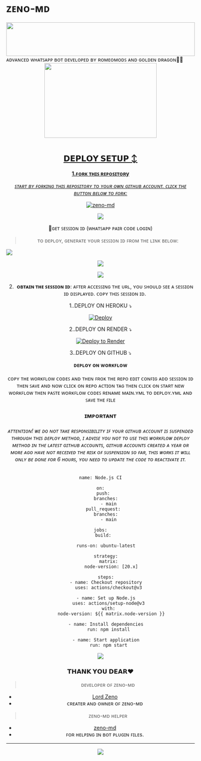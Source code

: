 # ᴢᴇɴᴏ-ᴍᴅ

<img src="https://i.imgur.com/dBaSKWF.gif" height="90" width="100%">
ᴀᴅᴠᴀɴᴄᴇᴅ ᴡʜᴀᴛꜱᴀᴘᴘ ʙᴏᴛ ᴅᴇᴠᴇʟᴏᴘᴇᴅ ʙʏ ʀᴏᴍᴇᴏᴍᴏᴅꜱ ᴀɴᴅ ɢᴏʟᴅᴇɴ ᴅʀᴀɢᴏɴ🌝💚
<div class = "repo" align = "center">
 
<a href = "#">
<img src = "https://i.imgur.com/UkGp2XU.jpeg"  width="300" height="200">
</img>
 <p align="center">
  <a href="#"><img src="http://readme-typing-svg.herokuapp.com?color=ff00ab&center=true&vCenter=true&multiline=false&lines=ZENO-MD+MD+WHATSAPP+BOT+MD" alt="">
   
## 𝗗𝗘𝗣𝗟𝗢𝗬 𝗦𝗘𝗧𝗨𝗣 ↕️

**1.ꜰᴏʀᴋ ᴛʜɪꜱ ʀᴇᴘᴏꜱɪᴛᴏʀy**

*_ꜱᴛᴀʀᴛ ʙʏ ꜰᴏʀᴋɪɴɢ ᴛʜɪꜱ ʀᴇᴘᴏꜱɪᴛᴏʀʏ ᴛᴏ ʏᴏᴜʀ ᴏᴡɴ ɢɪᴛʜᴜʙ ᴀᴄᴄᴏᴜɴᴛ. ᴄʟɪᴄᴋ ᴛʜᴇ ʙᴜᴛᴛᴏɴ ʙᴇʟᴏᴡ ᴛᴏ ꜰᴏʀᴋ:_*

  <a href="https://github.com/Romeoser77/Romeo-MD/fork"><img title="zeno-md" src="https://img.shields.io/badge/FORK-ZENO-MDh?color=darkblue&style=for-the-badge&logo=stackshare"></a>

<a><img src='https://i.imgur.com/LyHic3i.gif'/>

🔑ɢᴇᴛ ꜱᴇꜱꜱɪᴏɴ ɪᴅ (ᴡʜᴀᴛꜱᴀᴘᴘ ᴘᴀɪʀ ᴄᴏᴅᴇ ʟᴏɢɪɴ)

> ᴛᴏ ᴅᴇᴘʟᴏʏ, ɢᴇɴᴇʀᴀᴛᴇ ʏᴏᴜʀ ꜱᴇꜱꜱɪᴏɴ ɪᴅ ꜰʀᴏᴍ ᴛʜᴇ ʟɪɴᴋ ʙᴇʟᴏᴡ:
<p align="left">
  <a href="https://zeno-muge.onrender.com">
    <img src="https://img.shields.io/badge/%F0%9F%9A%80%20GET%20PAIR%20CODE%20WEB-ffcc00?style=for-the-badge"/>
  </a>
</p>
<a><img src='https://i.imgur.com/LyHic3i.gif'/>


<a><img src='https://i.imgur.com/LyHic3i.gif'/>

2. **ᴏʙᴛᴀɪɴ ᴛʜᴇ ꜱᴇꜱꜱɪᴏɴ ɪᴅ**: ᴀꜰᴛᴇʀ ᴀᴄᴄᴇꜱꜱɪɴɢ ᴛʜᴇ ᴜʀʟ, ʏᴏᴜ ꜱʜᴏᴜʟᴅ ꜱᴇᴇ ᴀ ꜱᴇꜱꜱɪᴏɴ ɪᴅ ᴅɪꜱᴘʟᴀʏᴇᴅ. ᴄᴏᴘʏ ᴛʜɪꜱ ꜱᴇꜱꜱɪᴏɴ ɪᴅ.


   
  1..DEPLOY ON HEROKU ⤵️
  
[![Deploy](https://www.herokucdn.com/deploy/button.svg)](https://dashboard.heroku.com/new?template=https%3A%2F%2Fgithub.com%2Fkingmalvn%2FLITE-MD) 
   
   
  2..DEPLOY ON RENDER ⤵️

[![Deploy to Render](https://render.com/images/deploy-to-render-button.svg)](https://render.com/deploy?repo=https://github.com/Romeoser77/Romeo-MD.git)


   3..DEPLOY ON GITHUB ⤵️


</details>

<b><strong><summary align="center" style="color: Yello;">ᴅᴇᴘʟᴏʏ ᴏɴ ᴡᴏʀᴋꜰʟᴏᴡ</summary></strong></b>
<p style="text-align: center; font-size: 1.2em;">
 
<h8>ᴄᴏᴘʏ ᴛʜᴇ ᴡᴏʀᴋꜰʟᴏᴡ ᴄᴏᴅᴇꜱ ᴀɴᴅ ᴛʜᴇɴ ꜰʀᴏᴋ ᴛʜᴇ ʀᴇᴘᴏ ᴇᴅɪᴛ ᴄᴏɴꜰɪɢ ᴀᴅᴅ ꜱᴇꜱꜱɪᴏɴ ɪᴅ ᴛʜᴇɴ ꜱᴀᴠᴇ ᴀɴᴅ ɴᴏᴡ ᴄʟɪᴄᴋ ᴏɴ ʀᴇᴘᴏ ᴀᴄᴛɪᴏɴ ᴛᴀɢ ᴛʜᴇɴ ᴄʟɪᴄᴋ ᴏɴ ꜱᴛᴀʀᴛ ɴᴇᴡ ᴡᴏʀᴋꜰʟᴏᴡ ᴛʜᴇɴ ᴘᴀꜱᴛᴇ ᴡᴏʀᴋꜰʟᴏᴡ ᴄᴏᴅᴇꜱ ʀᴇɴᴀᴍᴇ ᴍᴀɪɴ.ʏᴍʟ ᴛᴏ ᴅᴇᴘʟᴏʏ.ʏᴍʟ ᴀɴᴅ ꜱᴀᴠᴇ ᴛʜᴇ ꜰɪʟᴇ</h8>
<h3 align-"center">ɪᴍᴘᴏʀᴛᴀɴᴛ</h3>
<h6 align-"center">ᴀᴛᴛᴇɴᴛɪᴏɴ! ᴡᴇ ᴅᴏ ɴᴏᴛ ᴛᴀᴋᴇ ʀᴇꜱᴘᴏɴꜱɪʙɪʟɪᴛʏ ɪꜰ ʏᴏᴜʀ ɢɪᴛʜᴜʙ ᴀᴄᴄᴏᴜɴᴛ ɪꜱ ꜱᴜꜱᴘᴇɴᴅᴇᴅ ᴛʜʀᴏᴜɢʜ ᴛʜɪꜱ ᴅᴇᴘʟᴏʏ ᴍᴇᴛʜᴏᴅ, ɪ ᴀᴅᴠɪꜱᴇ ʏᴏᴜ ɴᴏᴛ ᴛᴏ ᴜꜱᴇ ᴛʜɪꜱ ᴡᴏʀᴋꜰʟᴏᴡ ᴅᴇᴘʟᴏʏ ᴍᴇᴛʜᴏᴅ ɪɴ ᴛʜᴇ ʟᴀᴛᴇꜱᴛ ɢɪᴛʜᴜʙ ᴀᴄᴄᴏᴜɴᴛꜱ, ɢɪᴛʜᴜʙ ᴀᴄᴄᴏᴜɴᴛꜱ ᴄʀᴇᴀᴛᴇᴅ ᴀ ʏᴇᴀʀ ᴏʀ ᴍᴏʀᴇ ᴀɢᴏ ʜᴀᴠᴇ ɴᴏᴛ ʀᴇᴄᴇɪᴠᴇᴅ ᴛʜᴇ ʀɪꜱᴋ ᴏꜰ ꜱᴜꜱᴘᴇɴꜱɪᴏɴ ꜱᴏ ꜰᴀʀ, ᴛʜɪꜱ ᴡᴏʀᴋꜱ ɪᴛ ᴡɪʟʟ ᴏɴʟʏ ʙᴇ ᴅᴏɴᴇ ꜰᴏʀ 6 ʜᴏᴜʀꜱ, ʏᴏᴜ ɴᴇᴇᴅ ᴛᴏ ᴜᴘᴅᴀᴛᴇ ᴛʜᴇ ᴄᴏᴅᴇ ᴛᴏ ʀᴇᴀᴄᴛɪᴠᴀᴛᴇ ɪᴛ.</h6>

```
name: Node.js CI

on:
  push:
    branches:
      - main
  pull_request:
    branches:
      - main

jobs:
  build:

    runs-on: ubuntu-latest

    strategy:
      matrix:
        node-version: [20.x]

    steps:
    - name: Checkout repository
      uses: actions/checkout@v3

    - name: Set up Node.js
      uses: actions/setup-node@v3
      with:
        node-version: ${{ matrix.node-version }}

    - name: Install dependencies
      run: npm install

    - name: Start application
      run: npm start
```
<a><img src='https://i.imgur.com/LyHic3i.gif'/>

 ### 𝗧𝗛𝗔𝗡𝗞 𝗬𝗢𝗨 𝗗𝗘𝗔𝗥❤️

> ᴅᴇᴠᴇʟᴏᴘᴇʀ ᴏꜰ ᴢᴇɴᴏ-ᴍᴅ
- [Lord Zeno](https://github.com/Romeoser77/Romeo-MD)
- ᴄʀᴇᴀᴛᴇʀ ᴀɴᴅ ᴏᴡɴᴇʀ ᴏꜰ ᴢᴇɴᴏ-ᴍᴅ

> ᴢᴇɴᴏ-ᴍᴅ ʜᴇʟᴘᴇʀ
- [zeno-md](https://github.com/Romeoser77/Romeo-MD)
- ꜰᴏʀ ʜᴇʟᴘɪɴɢ ɪɴ ʙᴏᴛ ᴘʟᴜɢɪɴ ꜰɪʟᴇs.
---
<a><img src='https://i.imgur.com/LyHic3i.gif'/>
